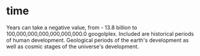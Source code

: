 # time
Years can take a negative value, from - 13.8 billion to 100,000,000,000,000,000,000.0 googolplex. Included are historical periods of human development. Geological periods of the earth's development as well as cosmic stages of the universe's development.
